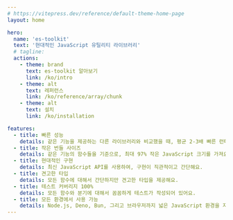 ```yaml
---
# https://vitepress.dev/reference/default-theme-home-page
layout: home

hero:
  name: 'es-toolkit'
  text: '현대적인 JavaScript 유틸리티 라이브러리'
  # tagline:
  actions:
    - theme: brand
      text: es-toolkit 알아보기
      link: /ko/intro
    - theme: alt
      text: 레퍼런스
      link: /ko/reference/array/chunk
    - theme: alt
      text: 설치
      link: /ko/installation

features:
  - title: 빠른 성능
    details: 같은 기능을 제공하는 다른 라이브러리와 비교했을 때, 평균 2-3배 빠른 런타임 성능을 제공해요.
  - title: 작은 번들 사이즈
    details: 같은 기능의 함수들을 기준으로, 최대 97% 작은 JavaScript 크기를 가져요.
  - title: 현대적인 구현
    details: 최신 JavaScript API를 사용하여, 구현이 직관적이고 간단해요.
  - title: 견고한 타입
    details: 모든 함수에 대해서 간단하지만 견고한 타입을 제공해요.
  - title: 테스트 커버리지 100%
    details: 모든 함수와 분기에 대해서 꼼꼼하게 테스트가 작성되어 있어요.
  - title: 모든 환경에서 사용 가능
    details: Node.js, Deno, Bun, 그리고 브라우저까지 넓은 JavaScript 환경을 지원해요.
---
```


